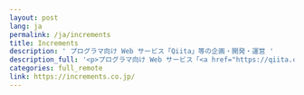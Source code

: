 ```yaml
---
layout: post
lang: ja
permalink: /ja/increments
title: Increments
description: ' プログラマ向け Web サービス「Qiita」等の企画・開発・運営 '
description_full: '<p>プログラマ向け Web サービス「<a href="https://qiita.com">Qiita</a>」等の企画・開発・運営</p>'
categories: full_remote
link: https://increments.co.jp/
---
```

